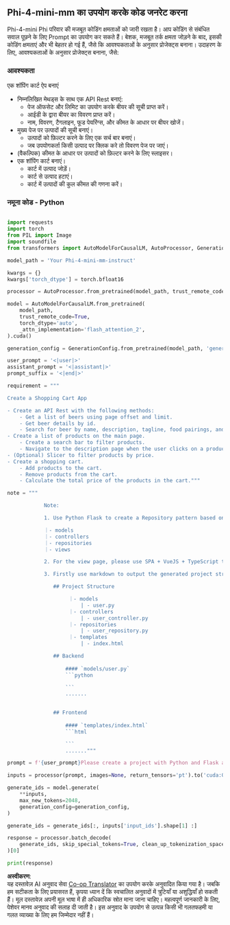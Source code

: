 <!--
CO_OP_TRANSLATOR_METADATA:
{
  "original_hash": "e7bb23ac4d9ef7b419305d8a5745b7aa",
  "translation_date": "2025-07-17T04:44:20+00:00",
  "source_file": "md/02.Application/02.Code/Phi4/GenProjectCode/README.md",
  "language_code": "hi"
}
-->
## **Phi-4-mini-mm का उपयोग करके कोड जनरेट करना**

Phi-4-mini Phi परिवार की मजबूत कोडिंग क्षमताओं को जारी रखता है। आप कोडिंग से संबंधित सवाल पूछने के लिए Prompt का उपयोग कर सकते हैं। बेशक, मजबूत तर्क क्षमता जोड़ने के बाद, इसकी कोडिंग क्षमताएं और भी बेहतर हो गई हैं, जैसे कि आवश्यकताओं के अनुसार प्रोजेक्ट्स बनाना। उदाहरण के लिए, आवश्यकताओं के अनुसार प्रोजेक्ट्स बनाना, जैसे:

### **आवश्यकता**

एक शॉपिंग कार्ट ऐप बनाएं

- निम्नलिखित मेथड्स के साथ एक API Rest बनाएं:
    - पेज ऑफसेट और लिमिट का उपयोग करके बीयर की सूची प्राप्त करें।
    - आईडी के द्वारा बीयर का विवरण प्राप्त करें।
    - नाम, विवरण, टैगलाइन, फूड पेयरिंग्स, और कीमत के आधार पर बीयर खोजें।
- मुख्य पेज पर उत्पादों की सूची बनाएं।
    - उत्पादों को फ़िल्टर करने के लिए एक सर्च बार बनाएं।
    - जब उपयोगकर्ता किसी उत्पाद पर क्लिक करे तो विवरण पेज पर जाएं।
- (वैकल्पिक) कीमत के आधार पर उत्पादों को फ़िल्टर करने के लिए स्लाइसर।
- एक शॉपिंग कार्ट बनाएं।
    - कार्ट में उत्पाद जोड़ें।
    - कार्ट से उत्पाद हटाएं।
    - कार्ट में उत्पादों की कुल कीमत की गणना करें।

### **नमूना कोड - Python**


```python

import requests
import torch
from PIL import Image
import soundfile
from transformers import AutoModelForCausalLM, AutoProcessor, GenerationConfig,pipeline,AutoTokenizer

model_path = 'Your Phi-4-mini-mm-instruct'

kwargs = {}
kwargs['torch_dtype'] = torch.bfloat16

processor = AutoProcessor.from_pretrained(model_path, trust_remote_code=True)

model = AutoModelForCausalLM.from_pretrained(
    model_path,
    trust_remote_code=True,
    torch_dtype='auto',
    _attn_implementation='flash_attention_2',
).cuda()

generation_config = GenerationConfig.from_pretrained(model_path, 'generation_config.json')

user_prompt = '<|user|>'
assistant_prompt = '<|assistant|>'
prompt_suffix = '<|end|>'

requirement = """

Create a Shopping Cart App

- Create an API Rest with the following methods:
    - Get a list of beers using page offset and limit.
    - Get beer details by id.
    - Search for beer by name, description, tagline, food pairings, and price.
- Create a list of products on the main page.
    - Create a search bar to filter products.
    - Navigate to the description page when the user clicks on a product.
- (Optional) Slicer to filter products by price.
- Create a shopping cart.
    - Add products to the cart.
    - Remove products from the cart.
    - Calculate the total price of the products in the cart."""

note = """ 

            Note:

            1. Use Python Flask to create a Repository pattern based on the following structure to generate the files

            ｜- models
            ｜- controllers
            ｜- repositories
            ｜- views

            2. For the view page, please use SPA + VueJS + TypeScript to build

            3. Firstly use markdown to output the generated project structure (including directories and files), and then generate the  file names and corresponding codes step by step, output like this 

               ## Project Structure

                    ｜- models
                        | - user.py
                    ｜- controllers
                        | - user_controller.py
                    ｜- repositories
                        | - user_repository.py
                    ｜- templates
                        | - index.html

               ## Backend
                 
                   #### `models/user.py`
                   ```python

                   ```
                   .......
               

               ## Frontend
                 
                   #### `templates/index.html`
                   ```html

                   ```
                   ......."""

prompt = f'{user_prompt}Please create a project with Python and Flask according to the following requirements：\n{requirement}{note}{prompt_suffix}{assistant_prompt}'

inputs = processor(prompt, images=None, return_tensors='pt').to('cuda:0')

generate_ids = model.generate(
    **inputs,
    max_new_tokens=2048,
    generation_config=generation_config,
)

generate_ids = generate_ids[:, inputs['input_ids'].shape[1] :]

response = processor.batch_decode(
    generate_ids, skip_special_tokens=True, clean_up_tokenization_spaces=False
)[0]

print(response)

```

**अस्वीकरण**:  
यह दस्तावेज़ AI अनुवाद सेवा [Co-op Translator](https://github.com/Azure/co-op-translator) का उपयोग करके अनुवादित किया गया है। जबकि हम सटीकता के लिए प्रयासरत हैं, कृपया ध्यान दें कि स्वचालित अनुवादों में त्रुटियाँ या अशुद्धियाँ हो सकती हैं। मूल दस्तावेज़ अपनी मूल भाषा में ही अधिकारिक स्रोत माना जाना चाहिए। महत्वपूर्ण जानकारी के लिए, पेशेवर मानव अनुवाद की सलाह दी जाती है। इस अनुवाद के उपयोग से उत्पन्न किसी भी गलतफहमी या गलत व्याख्या के लिए हम जिम्मेदार नहीं हैं।